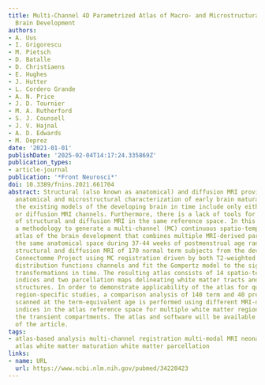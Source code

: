 ```yaml
---
title: Multi-Channel 4D Parametrized Atlas of Macro- and Microstructural Neonatal
  Brain Development
authors:
- A. Uus
- I. Grigorescu
- M. Pietsch
- D. Batalle
- D. Christiaens
- E. Hughes
- J. Hutter
- L. Cordero Grande
- A. N. Price
- J. D. Tournier
- M. A. Rutherford
- S. J. Counsell
- J. V. Hajnal
- A. D. Edwards
- M. Deprez
date: '2021-01-01'
publishDate: '2025-02-04T14:17:24.335869Z'
publication_types:
- article-journal
publication: '*Front Neurosci*'
doi: 10.3389/fnins.2021.661704
abstract: Structural (also known as anatomical) and diffusion MRI provide complimentary
  anatomical and microstructural characterization of early brain maturation. However,
  the existing models of the developing brain in time include only either structural
  or diffusion MRI channels. Furthermore, there is a lack of tools for combined analysis
  of structural and diffusion MRI in the same reference space. In this work, we propose
  a methodology to generate a multi-channel (MC) continuous spatio-temporal parametrized
  atlas of the brain development that combines multiple MRI-derived parameters in
  the same anatomical space during 37-44 weeks of postmenstrual age range. We co-align
  structural and diffusion MRI of 170 normal term subjects from the developing Human
  Connectomme Project using MC registration driven by both T2-weighted and orientation
  distribution functions channels and fit the Gompertz model to the signals and spatial
  transformations in time. The resulting atlas consists of 14 spatio-temporal microstructural
  indices and two parcellation maps delineating white matter tracts and neonatal transient
  structures. In order to demonstrate applicability of the atlas for quantitative
  region-specific studies, a comparison analysis of 140 term and 40 preterm subjects
  scanned at the term-equivalent age is performed using different MRI-derived microstructural
  indices in the atlas reference space for multiple white matter regions, including
  the transient compartments. The atlas and software will be available after publication
  of the article.
tags:
- atlas-based analysis multi-channel registration multi-modal MRI neonatal brain spatio-temporal
  atlas white matter maturation white matter parcellation
links:
- name: URL
  url: https://www.ncbi.nlm.nih.gov/pubmed/34220423
---
```

